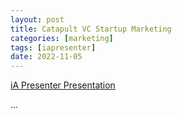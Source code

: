 ```yaml
---
layout: post
title: Catapult VC Startup Marketing
categories: [marketing]
tags: [iapresenter]
date: 2022-11-05
---
```


[iA Presenter Presentation](https://github.com/go12/go12.github.io/blob/master/ia%20export/presentation.htm)

...
